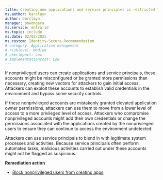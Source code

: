 ```yaml
---
title: Creating new applications and service principles is restricted to privileged users
ms.author: barclayn
author: barclayn
manager: pmwongera
ms.service: entra-id
ms.topic: include
ms.date: 02/03/2025
ms.custom: Identity-Secure-Recommendation
# category: Application management
# risklevel: Medium
# userimpact: Low
# implementationcost: Low
---
```

If nonprivileged users can create applications and service principals, these accounts might be misconfigured or be granted more permissions than necessary, creating new vectors for attackers to gain initial access. Attackers can exploit these accounts to establish valid credentials in the environment and bypass some security controls.

If these nonprivileged accounts are mistakenly granted elevated application owner permissions, attackers can use them to move from a lower level of access to a more privileged level of access. Attackers who compromise nonprivileged accounts might add their own credentials or change the permissions associated with the applications created by the nonprivileged users to ensure they can continue to access the environment undetected.

Attackers can use service principals to blend in with legitimate system processes and activities. Because service principals often perform automated tasks, malicious activities carried out under these accounts might not be flagged as suspicious.

**Remediation action**

- [Block nonprivileged users from creating apps](/entra/identity/role-based-access-control/delegate-app-roles)

